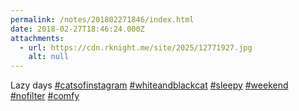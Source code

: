 ```yaml
---
permalink: /notes/201802271846/index.html
date: 2018-02-27T18:46:24.000Z
attachments:
  - url: https://cdn.rknight.me/site/2025/12771927.jpg
    alt: null
---
```


Lazy days <a href="https://pixelfed.social/discover/tags/catsofinstagram?src=hash" title="#catsofinstagram" class="u-url hashtag" rel="external nofollow noopener">#catsofinstagram</a> <a href="https://pixelfed.social/discover/tags/whiteandblackcat?src=hash" title="#whiteandblackcat" class="u-url hashtag" rel="external nofollow noopener">#whiteandblackcat</a> <a href="https://pixelfed.social/discover/tags/sleepy?src=hash" title="#sleepy" class="u-url hashtag" rel="external nofollow noopener">#sleepy</a> <a href="https://pixelfed.social/discover/tags/weekend?src=hash" title="#weekend" class="u-url hashtag" rel="external nofollow noopener">#weekend</a> <a href="https://pixelfed.social/discover/tags/nofilter?src=hash" title="#nofilter" class="u-url hashtag" rel="external nofollow noopener">#nofilter</a> <a href="https://pixelfed.social/discover/tags/comfy?src=hash" title="#comfy" class="u-url hashtag" rel="external nofollow noopener">#comfy</a>
